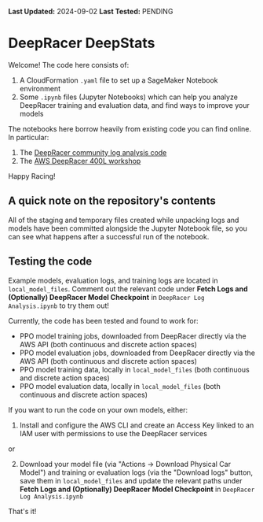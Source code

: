 **Last Updated:** 2024-09-02
**Last Tested:** PENDING

# DeepRacer DeepStats

Welcome! The code here consists of:

1. A CloudFormation `.yaml` file to set up a SageMaker Notebook environment
2. Some `.ipynb` files (Jupyter Notebooks) which can help you analyze DeepRacer training and evaluation data, and find ways to improve your models

The notebooks here borrow heavily from existing code you can find online. In particular:

1. The [DeepRacer community log analysis code](https://github.com/aws-deepracer-community/deepracer-analysis)  
1. The [AWS DeepRacer 400L workshop](https://catalog.us-east-1.prod.workshops.aws/workshops/66473261-de66-42a1-b280-3e0ec87aee26/en-US/account-access)

Happy Racing! 

## A quick note on the repository's contents

All of the staging and temporary files created while unpacking logs and models have been committed alongside the Jupyter Notebook file, so you can see what happens after a successful run of the notebook. 

## Testing the code

Example models, evaluation logs, and training logs are located in `local_model_files`. Comment out the relevant code under **Fetch Logs and (Optionally) DeepRacer Model Checkpoint** in `DeepRacer Log Analysis.ipynb` to try them out! 

Currently, the code has been tested and found to work for:

- PPO model training jobs, downloaded from DeepRacer directly via the AWS API (both continuous and discrete action spaces)
- PPO model evaluation jobs, downloaded from DeepRacer directly via the AWS API (both continuous and discrete action spaces)
- PPO model training data, locally in `local_model_files` (both continuous and discrete action spaces)
- PPO model evaluation data, locally in `local_model_files` (both continuous and discrete action spaces)

If you want to run the code on your own models, either: 

1. Install and configure the AWS CLI and create an Access Key linked to an IAM user with permissions to use the DeepRacer services

or 

2. Download your model file (via "Actions -> Download Physical Car Model") and training or evaluation logs (via the "Download logs" button, save them in `local_model_files` and update the relevant paths under **Fetch Logs and (Optionally) DeepRacer Model Checkpoint** in `DeepRacer Log Analysis.ipynb`

That's it! 

